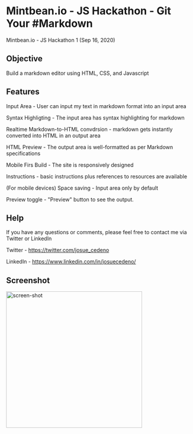 # Mintbean.io - JS Hackathon - Git Your #Markdown

Mintbean.io - JS Hackathon 1 (Sep 16, 2020)

## Objective

Build a markdown editor using HTML, CSS, and Javascript

## Features

Input Area - User can input my text in markdown format into an input area

Syntax Highligting - The input area has syntax highlighting for markdown

Realtime Markdown-to-HTML convdrsion - markdown gets instantly converted into HTML in an output area

HTML Preview - The output area is well-formatted as per Markdown specifications

Mobile Firs Build - The site is responsively designed

Instructions - basic instructions plus references to resources are available

(For mobile devices)
Space saving - Input area only by default

Preview toggle - "Preview" button to see the output.


## Help

If you have any questions or comments, please feel free to contact me via Twitter or LinkedIn

Twitter - https://twitter.com/josue_cedeno

LinkedIn - https://www.linkedin.com/in/josuecedeno/

## Screenshot

<img width="367" alt="screen-shot" src="https://user-images.githubusercontent.com/47830532/93544079-c5be2a80-f922-11ea-9bfc-c194563a3136.png">


